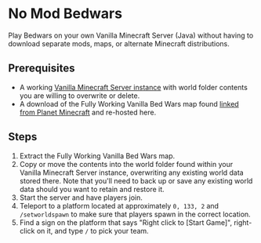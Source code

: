 # No Mod Bedwars

Play Bedwars on your own Vanilla Minecraft Server (Java) without having to download separate mods, maps, or alternate Minecraft distributions.

## Prerequisites

* A working [Vanilla Minecraft Server instance](https://www.minecraft.net/en-us/download/server) with world folder contents you are willing to overwrite or delete.
* A download of the Fully Working Vanilla Bed Wars map found [linked from Planet Minecraft](https://www.planetminecraft.com/project/fully-working-vanilla-bed-wars-no-mods/) and re-hosted here.

## Steps

1. Extract the Fully Working Vanilla Bed Wars map.
2. Copy or move the contents into the world folder found within your Vanilla Minecraft Server instance, overwriting any existing world data stored there.  Note that you'll need to back up or save any existing world data should you want to retain and restore it.
3. Start the server and have players join.
4. Teleport to a platform located at approximately `0, 133, 2` and `/setworldspawn` to make sure that players spawn in the correct location.
5. Find a sign on the platform that says "Right click to \[Start Game\]", right-click on it, and type `/` to pick your team.
